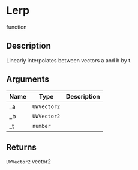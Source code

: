 # Lerp

<span class="badge badge-secondary">function</span>

## Description
Linearly interpolates between vectors a and b by t.

## Arguments
| Name | Type | Description |
| ---- | ---- | ----------- |
| _a | `UWVector2` |  |
| _b | `UWVector2` |  |
| _t | `number` |  |

## Returns
`UWVector2` vector2